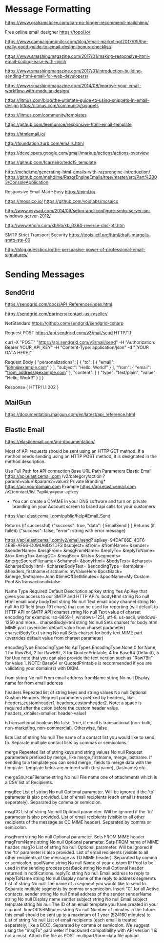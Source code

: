 # Message Formatting

https://www.grahamcluley.com/can-no-longer-recommend-mailchimp/

Free online email designer
https://topol.io/

https://www.campaignmonitor.com/blog/email-marketing/2017/05/the-really-good-guide-to-email-design-bonus-checklist/

https://www.smashingmagazine.com/2017/01/making-responsive-html-email-coding-easy-with-mjml/

https://www.smashingmagazine.com/2017/01/introduction-building-sending-html-email-for-web-developers/

https://www.smashingmagazine.com/2014/08/improve-your-email-workflow-with-modular-design/

https://litmus.com/blog/the-ultimate-guide-to-using-snippets-in-email-design
https://litmus.com/community/snippets

https://litmus.com/community/templates

https://github.com/leemunroe/responsive-html-email-template

https://htmlemail.io/

http://foundation.zurb.com/emails.html

https://developers.google.com/gmail/markup/actions/actions-overview

https://github.com/fcarneiro/tedc15_template

http://mehdi.me/generating-html-emails-with-razorengine-introduction/
https://github.com/mehdime/RazorEngineEmails/tree/master/src/Part%2003/ConsoleApplication




Responsive Email Made Easy
https://mjml.io/

https://mosaico.io/
https://github.com/voidlabs/mosaico


http://www.vsysad.com/2014/09/setup-and-configure-smtp-server-on-windows-server-2012/

http://www.enom.com/kb/kb/kb_0394-reverse-dns-ptr.htm

SMTP Strict Transport Security
https://tools.ietf.org/html/draft-margolis-smtp-sts-00

http://blog.guessbox.io/the-persuasive-power-of-professional-email-signatures/

# Sending Messages

## SendGrid

https://sendgrid.com/docs/API_Reference/index.html

https://sendgrid.com/partners/contact-us-reseller/

NetStandard
https://github.com/sendgrid/sendgrid-csharp

Request
POST https://api.sendgrid.com/v3/mail/send HTTP/1.1

curl -X "POST" "https://api.sendgrid.com/v3/mail/send" -H "Authorization: Bearer YOUR_API_KEY" -H "Content-Type: application/json" -d "[YOUR DATA HERE]"


Request Body
{
  "personalizations": [
    {
      "to": [
        {
          "email": "john@example.com"
        }
      ],
      "subject": "Hello, World!"
    }
  ],
  "from": {
    "email": "from_address@example.com"
  },
  "content": [
    {
      "type": "text/plain",
      "value": "Hello, World!"
    }
  ]
}

Response
{
  HTTP/1.1 202
}


## MailGun
https://documentation.mailgun.com/en/latest/api_reference.html


## Elastic Email

https://elasticemail.com/api-documentation/

Most of API requests should be sent using an HTTP GET method. If a method needs sending using an HTTP POST method, it is designated in the method description.

Use	Full Path for API connection
Base URL	Path	Parameters
Elastic Email	https://api.elasticemail.com	/v2/category/action	?param1=value1&param2=value2
Private Branding*	https://api.yourdomain.com
Example	https://api.elasticemail.com	/v2/contact/list	?apikey=your-apikey
* You can create a CNAME in your DNS software and turn on private branding on your Account screen to brand api calls for your customers

https://api.elasticemail.com/public/help#Email_Send

Returns (if successful)
{"success": true, "data": { EmailSend } }
Returns (if failed)
{"success": false, "error": string with error message}

https://api.elasticemail.com/v2/email/send?
apikey=94DAF66E-4DF6-4E8E-AF96-D094A8D21DF3
&subject=
&from=
&fromName=
&sender=
&senderName=
&msgFrom=
&msgFromName=
&replyTo=
&replyToName=
&to=
&msgTo=
&msgCC=
&msgBcc=
&lists=
&segments=
&mergeSourceFilename=
&channel=
&bodyHtml=
&bodyText=
&charset=
&charsetBodyHtml=
&charsetBodyText=
&encodingType=
&template=
&headers_firstname=firstname: myValueHere
&postBack=
&merge_firstname=John
&timeOffSetMinutes=
&poolName=My Custom Pool
&isTransactional=false

Name	                       Type	  Required	  Default	 Description
apikey	                       string	Yes		             ApiKey that gives you access to our SMTP and HTTP API's.
bodyHtml	                   string	No	       null	     Html email body
bodyText	                   string	No	       null	     Text email body
channel	                       string	No	       null	     An ID field (max 191 chars) that can be used for reporting [will default to HTTP API or SMTP API]
charset	                       string	No	       null	     Text value of charset encoding for example: iso-8859-1, windows-1251, utf-8, us-ascii, windows-1250 and more…
charsetBodyHtml	               string	No	       null	     Sets charset for body html MIME part (overrides default value from charset parameter)
charsetBodyText	               string	No	       null	     Sets charset for body text MIME part (overrides default value from charset parameter)

encodingType	               EncodingType	No	ApiTypes.EncodingType.None	0 for None, 1 for Raw7Bit, 2 for Raw8Bit, 3 for QuotedPrintable, 4 for Base64 (Default), 5 for Uue note that you can also provide the text version such as "Raw7Bit" for value 1. NOTE: Base64 or QuotedPrintable is recommended if you are validating your domain(s) with DKIM.

from	                       string	No	       null	     From email address
fromName	                   string	No	       null	     Display name for from email address

headers	Repeated list of string keys and string values	No	null	Optional Custom Headers. Request parameters prefixed by headers_ like headers_customheader1, headers_customheader2. Note: a space is required after the colon before the custom header value. headers_xmailer=xmailer: header-value1

isTransactional	              boolean	No	       false	  True, if email is transactional (non-bulk, non-marketing, non-commercial). Otherwise, false

lists	List of string	No	null	The name of a contact list you would like to send to. Separate multiple contact lists by commas or semicolons.

merge	Repeated list of string keys and string values	No	null	Request parameters prefixed by merge_ like merge_firstname, merge_lastname. If sending to a template you can send merge_ fields to merge data with the template. Template fields are entered with {firstname}, {lastname} etc.

mergeSourceFilename	            string	No	       null	     File name one of attachments which is a CSV list of Recipients.

msgBcc	List of string	No	null	Optional parameter. Will be ignored if the 'to' parameter is also provided. List of email recipients (each email is treated seperately). Separated by comma or semicolon.

msgCC	List of string	No	null	Optional parameter. Will be ignored if the 'to' parameter is also provided. List of email recipients (visible to all other recipients of the message as CC MIME header). Separated by comma or semicolon.

msgFrom	string	No	null	Optional parameter. Sets FROM MIME header.
msgFromName	string	No	null	Optional parameter. Sets FROM name of MIME header.
msgTo	List of string	No	null	Optional parameter. Will be ignored if the 'to' parameter is also provided. List of email recipients (visible to all other recipients of the message as TO MIME header). Separated by comma or semicolon.
poolName	string	No	null	Name of your custom IP Pool to be used in the sending process
postBack	string	No	null	Optional header returned in notifications.
replyTo	string	No	null	Email address to reply to
replyToName	string	No	null	Display name of the reply to address
segments	List of string	No	null	The name of a segment you would like to send to. Separate multiple segments by comma or semicolon. Insert "0" for all Active contacts.
sender	string	No	null	Email address of the sender
senderName	string	No	null	Display name sender
subject	string	No	null	Email subject
template	string	No	null	The ID of an email template you have created in your account.
timeOffSetMinutes	string	No	null	Number of minutes in the future this email should be sent up to a maximum of 1 year (524160 minutes)
to	List of string	No	null	List of email recipients (each email is treated separately, like a BCC). Separated by comma or semicolon. We suggest using the "msgTo" parameter if backward compatibility with API version 1 is not a must.
Attach the file as POST multipart/form-data file upload
